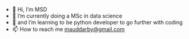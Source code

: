 - 👋 Hi, I’m MSD
- 👀 I’m currently doing a MSc in data science 
- 🌱 and I’m learning to be python developer to go further with coding
- 📫 How to reach me mauddarby@gmail.com

<!---
MSDarby/MSDarby is a ✨ special ✨ repository because its `README.md` (this file) appears on your GitHub profile.
You can click the Preview link to take a look at your changes.
--->

